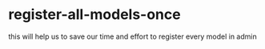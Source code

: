 # register-all-models-once
this will help us to save our time and effort to register every model in admin
